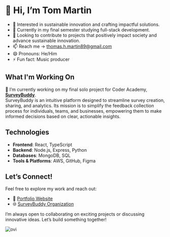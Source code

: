 # 👋 Hi, I’m Tom Martin

- 👀 Interested in sustainable innovation and crafting impactful solutions.  
- 🌱 Currently in my final semester studying full-stack development.  
- 💞️ Looking to contribute to projects that positively impact society and advance sustainable innovation.  
- 📫 Reach me -> thomas.h.martin89@gmail.com  
- 😄 Pronouns: He/Him  
- ⚡ Fun fact: Music producer  

## What I'm Working On  

🎯 I’m currently working on my final solo project for Coder Academy, **[SurveyBuddy](https://github.com/Survey-Buddy)**.   <br>
SurveyBuddy is an intuitive platform designed to streamline survey creation, sharing, and analytics. Its mission is to simplify the feedback collection process for individuals, teams, and businesses, empowering them to make informed decisions based on clear, actionable insights.  

## Technologies 

- **Frontend**: React, TypeScript  
- **Backend**: Node.js, Express, Python  
- **Databases**: MongoDB, SQL  
- **Tools & Platforms**: AWS, GitHub, Figma  

## Let’s Connect!  

Feel free to explore my work and reach out:  
- 🔗 [Portfolio Website](https://main--tommartin-portfolio.netlify.app/)
- 🌐 [SurveyBuddy Organization](https://github.com/Survey-Buddy) 

I’m always open to collaborating on exciting projects or discussing innovative ideas. Let’s build something together! 

<!---
TommyMart/TommyMart is a ✨ special ✨ repository because its `README.md` (this file) appears on your GitHub profile.
You can click the Preview link to take a look at your changes.
--->

<img src="https://github-readme-stats.vercel.app/api/top-langs?username=TommyMart&show_icons=true&locale=en&layout=compact&theme=chartreuse-dark" alt="ovi" />
